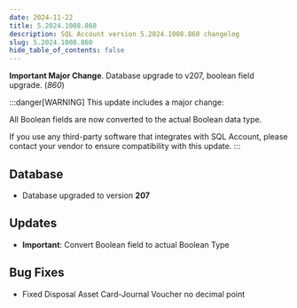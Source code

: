 ```yaml
---
date: 2024-11-22
title: 5.2024.1008.860
description: SQL Account version 5.2024.1008.860 changelog
slug: 5.2024.1008.860
hide_table_of_contents: false
---
```


**Important Major Change**. Database upgrade to v207, boolean field upgrade. (*860*)

<!-- truncate -->
:::danger[WARNING]
This update includes a major change:

All Boolean fields are now converted to the actual Boolean data type.

If you use any third-party software that integrates with SQL Account, please contact your vendor to ensure compatibility with this update.
:::

## Database

- Database upgraded to version **207**

## Updates

- **Important**: Convert Boolean field to actual Boolean Type

## Bug Fixes

- Fixed Disposal Asset Card-Journal Voucher no decimal point
